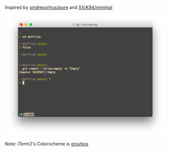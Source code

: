 Inspired by [sindresorhus/pure](https://github.com/sindresorhus/pure) and [S1cK94/minimal](https://github.com/S1cK94/minimal)

![screenshot of zenzee theme](screenshot.png)

Note: iTerm2's Colorscheme is [gruvbox](https://github.com/morhetz/gruvbox-contrib) 
